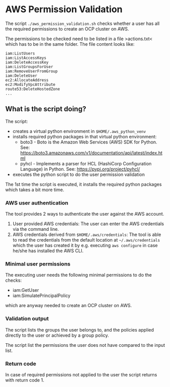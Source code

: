 # AWS Permission Validation

The script `./aws_permission_validation.sh` checks whether a user has all the required permissions to create an OCP cluster on AWS.

The permissions to be checked need to be listed in a file >actions.txt< which has to be in the same folder. The file content 
looks like:

```
iam:ListUsers
iam:ListAccessKeys
iam:DeleteAccessKey
iam:ListGroupsForUser
iam:RemoveUserFromGroup
iam:DeleteUser
ec2:AllocateAddress
ec2:ModifyVpcAttribute
route53:DeleteHostedZone
...
```

## What is the script doing?
The script:
- creates a virtual python environment in  `$HOME/.aws_python_venv`
- installs required python packages in that virtual python environment: 
   - boto3  -  Boto is the Amazon Web Services (AWS) SDK for Python. See: https://boto3.amazonaws.com/v1/documentation/api/latest/index.html
   - pyhcl  -  Implements a parser for HCL (HashiCorp Configuration Language) in Python. See: https://pypi.org/project/pyhcl/
- executes the python script to do the user permission validation

The 1st time the script is executed, it installs the required python packages which takes a bit more time.

### AWS user authentication
The tool provides 2 ways to authenticate the user against the AWS account.
1. User provided AWS credentials: 
   The user can enter the AWS credentials via the command line.
1. AWS credentials derived from `$HOME/.aws/credentials`: 
   The tool is able to read the credentials from the default location at `~/.aws/credentials` which the user has created it by e.g. executing `aws configure` in case he/she has installed the AWS CLI. 


### Minimal user permissions

The executing user needs the following minimal permissions to do the checks:  
- iam:GetUser  
- iam:SimulatePrincipalPolicy  

which are anyway needed to create an OCP cluster on AWS.  

### Validation output

The script lists the groups the user belongs to, and the policies applied directly 
to the user or achieved by a group policy.

The script list the permissions the user does not have compared to the input 
list. 

### Return code

In case of required permissions not applied to the user the script returns 
with return code 1.

